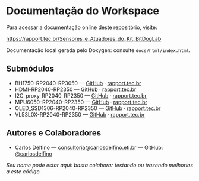 # Documentação do Workspace

Para acessar a documentação online deste repositório, visite:

https://rapport.tec.br/Sensores_e_Atuadores_do_Kit_BitDogLab

Documentação local gerada pelo Doxygen: consulte `docs/html/index.html`.

## Submódulos

- BH1750-RP2040-RP3050 — [GitHub](https://github.com/RapportTecnologia/BH1750-RP2040-RP3050) · [rapport.tec.br](https://rapport.tec.br/BH1750-RP2040-RP3050)
- HDMI-RP2040-RP2350 — [GitHub](https://github.com/RapportTecnologia/HDMI-RP2040-RP2350) · [rapport.tec.br](https://rapport.tec.br/HDMI-RP2040-RP2350)
- I2C_proxy_RP2040_RP2350 — [GitHub](https://github.com/RapportTecnologia/I2C_proxy_RP2040_RP2350) · [rapport.tec.br](https://rapport.tec.br/I2C_proxy_RP2040_RP2350)
- MPU6050-RP2040-RP2350 — [GitHub](https://github.com/RapportTecnologia/MPU6050-RP2040-RP2350) · [rapport.tec.br](https://rapport.tec.br/MPU6050-RP2040-RP2350)
- OLED_SSD1306-RP2040-RP2350 — [GitHub](https://github.com/RapportTecnologia/OLED_SSD1306-RP2040-RP2350) · [rapport.tec.br](https://rapport.tec.br/OLED_SSD1306-RP2040-RP2350)
- VL53L0X-RP2040-RP2350 — [GitHub](https://github.com/RapportTecnologia/VL53L0X-RP2040-RP2350) · [rapport.tec.br](https://rapport.tec.br/VL53L0X-RP2040-RP2350)

## Autores e Colaboradores

- Carlos Delfino — consultoria@carlosdelfino.eti.br — GitHub: [@carlosdelfino](https://github.com/carlosdelfino)

_Seu nome pode estar aqui: basta colaborar testando ou trazendo melhorias a este código._
